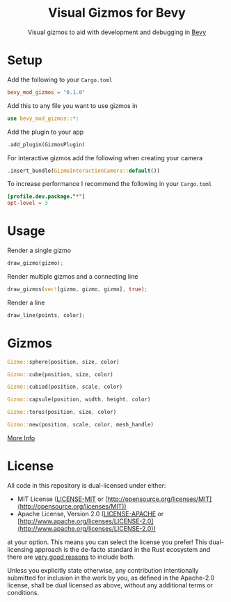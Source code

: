 <div align="center">

# Visual Gizmos for Bevy

Visual gizmos to aid with development and debugging in [Bevy](https://bevyengine.org/)

<!--
Add image/gif here
-->

</div>



# Setup

Add the following to your `Cargo.toml`
```toml
bevy_mod_gizmos = "0.1.0"
```

Add this to any file you want to use gizmos in
```rs
use bevy_mod_gizmos::*:
```

Add the plugin to your app
```rs
.add_plugin(GizmosPlugin)
```

For interactive gizmos add the following when creating your camera
```rs
.insert_bundle(GizmoInteractionCamera::default())
```

To increase performance I recommend the following in your `Cargo.toml`
```toml
[profile.dev.package."*"]
opt-level = 3
```



<!--
# Demo
```console
cargo run --example CommingSoon™ 
```
-->



# Usage

Render a single gizmo
```rs
draw_gizmo(gizmo);
```

Render multiple gizmos and a connecting line
```rs
draw_gizmos(vec![gizmo, gizmo, gizmo], true);
```

Render a line
```rs
draw_line(points, color);
```



# Gizmos

```rs
Gizmo::sphere(position, size, color)
```
```rs
Gizmo::cube(position, size, color)
```
```rs
Gizmo::cubiod(position, scale, color)
```
```rs
Gizmo::capsule(position, width, height, color)
```
```rs
Gizmo::torus(position, size, color)
```
```rs
Gizmo::new(position, scale, color, mesh_handle)
```

[More Info](https://docs.rs/bevy_mod_gizmos/0.1.0/bevy_mod_gizmos/gizmo/struct.Gizmo.html)



# License

All code in this repository is dual-licensed under either:

* MIT License ([LICENSE-MIT](LICENSE-MIT) or [http://opensource.org/licenses/MIT](http://opensource.org/licenses/MIT))
* Apache License, Version 2.0 ([LICENSE-APACHE](LICENSE-APACHE) or [http://www.apache.org/licenses/LICENSE-2.0](http://www.apache.org/licenses/LICENSE-2.0))

at your option. This means you can select the license you prefer! This dual-licensing approach is the de-facto standard in the Rust ecosystem and there are [very good reasons](https://github.com/bevyengine/bevy/issues/2373) to include both.

Unless you explicitly state otherwise, any contribution intentionally submitted
for inclusion in the work by you, as defined in the Apache-2.0 license, shall be dual licensed as above, without any
additional terms or conditions.
